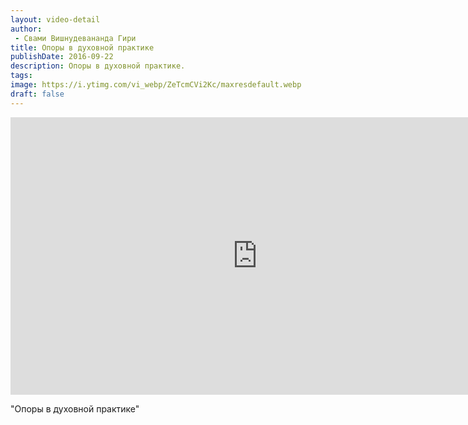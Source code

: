 ```yaml
---
layout: video-detail
author:
 - Свами Вишнудевананда Гири
title: Опоры в духовной практике
publishDate: 2016-09-22
description: Опоры в духовной практике. 
tags: 
image: https://i.ytimg.com/vi_webp/ZeTcmCVi2Kc/maxresdefault.webp
draft: false
---
```


<iframe width="790" height="444" src="https://www.youtube.com/embed/ZeTcmCVi2Kc" frameborder="0" allowfullscreen=""></iframe> 

  "Опоры в духовной практике"

  

 